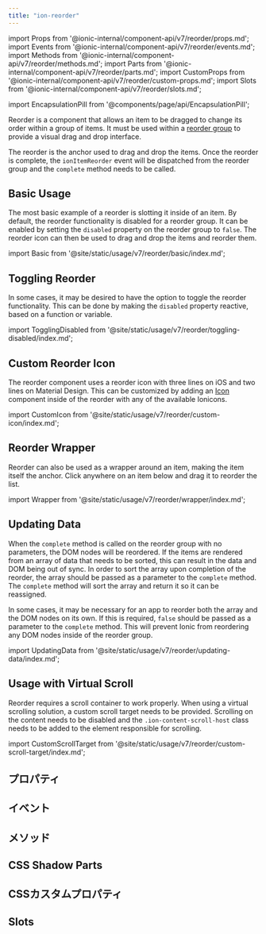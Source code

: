 ```yaml
---
title: "ion-reorder"
---
```

import Props from '@ionic-internal/component-api/v7/reorder/props.md';
import Events from '@ionic-internal/component-api/v7/reorder/events.md';
import Methods from '@ionic-internal/component-api/v7/reorder/methods.md';
import Parts from '@ionic-internal/component-api/v7/reorder/parts.md';
import CustomProps from '@ionic-internal/component-api/v7/reorder/custom-props.md';
import Slots from '@ionic-internal/component-api/v7/reorder/slots.md';

<head>
  <title>Reorder | ion-reorder: Drag and Drop Icon to Reorder Items</title>
  <meta name="description" content="ion-reorderは、ion-reorder-groupの中のアイテムをドラッグ＆ドロップするために使用されるアンカーです。カスタム並び替えアイコンとアイテムの詳細については、こちらをご覧ください。" />
</head>

import EncapsulationPill from '@components/page/api/EncapsulationPill';

<EncapsulationPill type="shadow" />


Reorder is a component that allows an item to be dragged to change its order within a group of items. It must be used within a [reorder group](./reorder-group) to provide a visual drag and drop interface.

The reorder is the anchor used to drag and drop the items. Once the reorder is complete, the `ionItemReorder` event will be dispatched from the reorder group and the `complete` method needs to be called.


## Basic Usage

The most basic example of a reorder is slotting it inside of an item. By default, the reorder functionality is disabled for a reorder group. It can be enabled by setting the `disabled` property on the reorder group to `false`. The reorder icon can then be used to drag and drop the items and reorder them.

import Basic from '@site/static/usage/v7/reorder/basic/index.md';

<Basic />


## Toggling Reorder

In some cases, it may be desired to have the option to toggle the reorder functionality. This can be done by making the `disabled` property reactive, based on a function or variable.

import TogglingDisabled from '@site/static/usage/v7/reorder/toggling-disabled/index.md';

<TogglingDisabled />


## Custom Reorder Icon

The reorder component uses a reorder icon with three lines on iOS and two lines on Material Design. This can be customized by adding an [Icon](https://ionic.io/ionicons) component inside of the reorder with any of the available Ionicons.

import CustomIcon from '@site/static/usage/v7/reorder/custom-icon/index.md';

<CustomIcon />


## Reorder Wrapper

Reorder can also be used as a wrapper around an item, making the item itself the anchor. Click anywhere on an item below and drag it to reorder the list.

import Wrapper from '@site/static/usage/v7/reorder/wrapper/index.md';

<Wrapper />


## Updating Data

When the `complete` method is called on the reorder group with no parameters, the DOM nodes will be reordered. If the items are rendered from an array of data that needs to be sorted, this can result in the data and DOM being out of sync. In order to sort the array upon completion of the reorder, the array should be passed as a parameter to the `complete` method. The `complete` method will sort the array and return it so it can be reassigned.

In some cases, it may be necessary for an app to reorder both the array and the DOM nodes on its own. If this is required, `false` should be passed as a parameter to the `complete` method. This will prevent Ionic from reordering any DOM nodes inside of the reorder group.

import UpdatingData from '@site/static/usage/v7/reorder/updating-data/index.md';

<UpdatingData />


## Usage with Virtual Scroll

Reorder requires a scroll container to work properly. When using a virtual scrolling solution, a custom scroll target needs to be provided. Scrolling on the content needs to be disabled and the `.ion-content-scroll-host` class needs to be added to the element responsible for scrolling.

import CustomScrollTarget from '@site/static/usage/v7/reorder/custom-scroll-target/index.md';

<CustomScrollTarget />


## プロパティ
<Props />

## イベント
<Events />

## メソッド
<Methods />

## CSS Shadow Parts
<Parts />

## CSSカスタムプロパティ
<CustomProps />

## Slots
<Slots />
